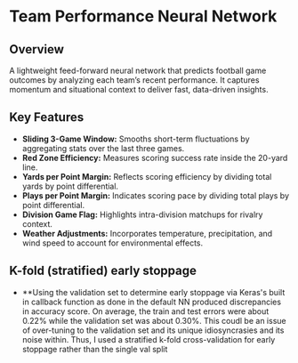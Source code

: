 # Team Performance Neural Network

## Overview
A lightweight feed-forward neural network that predicts football game outcomes by analyzing each team’s recent performance. It captures momentum and situational context to deliver fast, data-driven insights.

## Key Features
- **Sliding 3-Game Window:** Smooths short-term fluctuations by aggregating stats over the last three games.
- **Red Zone Efficiency:** Measures scoring success rate inside the 20-yard line.
- **Yards per Point Margin:** Reflects scoring efficiency by dividing total yards by point differential.
- **Plays per Point Margin:** Indicates scoring pace by dividing total plays by point differential.
- **Division Game Flag:** Highlights intra-division matchups for rivalry context.
- **Weather Adjustments:** Incorporates temperature, precipitation, and wind speed to account for environmental effects.

## K-fold (stratified) early stoppage
- **Using the validation set to determine early stoppage via Keras's built in callback function as done in the default NN produced discrepancies in accuracy score. On average, the train and test errors were about 0.22% while the validation set was about 0.30%. This coudl be an issue of over-tuning to the validation set and its unique idiosyncrasies and its noise within. Thus, I used a stratified k-fold cross-validation for early stoppage rather than the single val split
